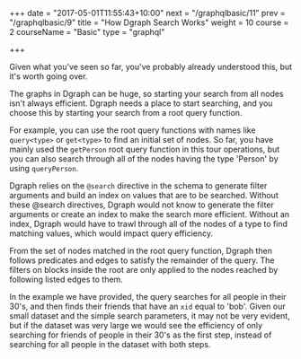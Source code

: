 +++
date = "2017-05-01T11:55:43+10:00"
next = "/graphqlbasic/11"
prev = "/graphqlbasic/9"
title = "How Dgraph Search Works"
weight = 10
course = 2
courseName = "Basic"
type = "graphql"

+++

Given what you've seen so far, you've probably already understood this, but it's
worth going over.

The graphs in Dgraph can be huge, so starting your search from all nodes isn't
always efficient. Dgraph needs a place to start searching, and you choose this 
by starting your search from a root query function.

For example, you can use the root query functions with names like `query<type>`
or `get<type>` to find an initial set of nodes. So far, you have mainly used the
`getPerson` root query function in this tour operations, but you can also search
through all of the nodes having the type 'Person' by using `queryPerson`.

Dgraph relies on the `@search` directive in the schema to generate filter
arguments and build an index on values that are to be searched. Without these
@search directives, Dgraph would not know to generate the filter arguments or
create an index to make the search more efficient. Without an index, Dgraph would
have to trawl through all of the nodes of a type to find matching values, which
would impact query efficiency.

From the set of nodes matched in the root query function, Dgraph then follows
predicates and edges to satisfy the remainder of the query. The filters on
blocks inside the root are only applied to the nodes reached by following listed
edges to them.

In the example we have provided, the query searches for all people in their 30's,
and then finds their friends that have an `xid` equal to 'bob'. Given our small
dataset and the simple search parameters, it may not be very evident, but if the
dataset was very large we would see the efficiency of only searching for friends
of people in their 30's as the first step, instead of searching for all people
in the dataset with both steps.

